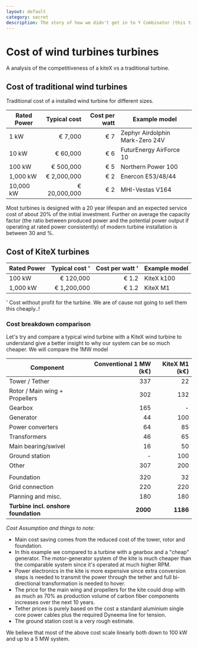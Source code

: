 ```yaml
---
layout: default
category: secret
description: The story of how we didn't get in to Y Combinator (this time)
---
```


# Cost of wind turbines turbines

A analysis of the competitiveness of a kiteX vs a traditional turbine.

## Cost of traditional wind turbines

Traditional cost of a installed wind turbine for different sizes.

| Rated Power   | Typical cost  | Cost per watt  | Example model                   |
| ------------- |--------------:| --------------:| ------------------------------- |
| 1 kW          | € 7,000       | € 7            | Zephyr Airdolphin Mark-Zero 24V |
| 10 kW         | € 60,000      | € 6            | FuturEnergy AirForce 10         |
| 100 kW        | € 500,000     | € 5            | Northern Power 100              |
| 1,000 kW      | € 2,000,000   | € 2            | Enercon E53/48/44               |
| 10,000 kW     | € 20,000,000  | € 2            | MHI-Vestas V164                 |

Most turbines is designed with a 20 year lifespan and an expected service cost of about 20% of the initial investment. Further on average the capacity factor (the ratio between produced power and the potential power output if operating at rated power consistently) of modern turbine installation is between 30 and %.

## Cost of KiteX turbines

| Rated Power   | Typical cost ' | Cost per watt ' | Example model |
| ------------- |---------------------:| ---------------:| ------------- |
| 100 kW        | € 120,000             | € 1.2           | KiteX k100          |
| 1,000 kW      | € 1,200,000            | € 1.2           | KiteX M1            |

' Cost without profit for the turbine. We are of cause not going to sell them this cheaply..!


### Cost breakdown comparison

Let's try and compare a typical wind turbine with a KiteX wind turbine to understand give a better insight to why our system can be so much cheaper. We will compare the 1MW model


| Component | Conventional 1 MW (k€) | KiteX M1 (k€) |
|-----------|-------------------------------:|--------------:|
| Tower / Tether | 337 | 22|
| Rotor / Main wing + Propellers | 302 | 132|
| Gearbox | 165 | - |
| Generator | 44 | 100 |
| Power converters | 64 | 85 |
| Transformers | 46 | 65 |
| Main bearing/swivel | 16 | 50 |
| Ground station | - | 100 |
| Other | 307 | 200 |
|  |  |  |
| Foundation | 320 | 32 |
| Grid connection | 220 | 220 |
| Planning and misc. | 180 | 180 |
| **Turbine incl. onshore foundation** | **2000** | **1186** |

*Cost Assumption and things to note:*

* Main cost saving comes from the reduced cost of the tower, rotor and foundation.
* In this example we compared to a turbine with a gearbox and a "cheap" generator. The motor-generator system of the kite is much cheaper than the comparable system since it's operated at much higher RPM.  
* Power electronics in the kite is more expensive since extra conversion steps is needed to transmit the power through the tether and full bi-directional transformation is needed to hover.
* The price for the main wing and propellers for the kite could drop with as much as 70% as production volume of carbon fiber components increases over the next 10 years.
* Tether prices is purely based on the cost a standard aluminium single core power cables plus the required Dyneema line for tension.
* The ground station cost is a very rough estimate.     

We believe that most of the above cost scale linearly both down to 100 kW and up to a 5 MW system.
